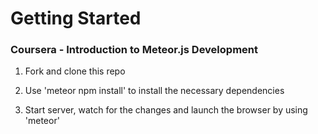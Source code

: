 # Getting Started

### Coursera - Introduction to Meteor.js Development

1. Fork and clone this repo

1. Use 'meteor npm install' to install the necessary dependencies

1. Start server, watch for the changes and launch the browser by using 'meteor'